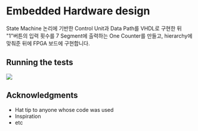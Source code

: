 # Embedded Hardware design

State Machine 논리에 기반한 Control Unit과 Data Path를 VHDL로 구현한 뒤 "1"버튼의 입력 횟수를 7 Segment에 출력하는 One Counter를 만들고, hierarchy에 맞춰준 뒤에 FPGA 보드에 구현합니다.

## Running the tests

<img src="https://gifmaker.me/video-to-gif/viewimage/20241209-12-OxA9tDidLZdjZx5K-J3avYG-HNET">


## Acknowledgments

* Hat tip to anyone whose code was used
* Inspiration
* etc

